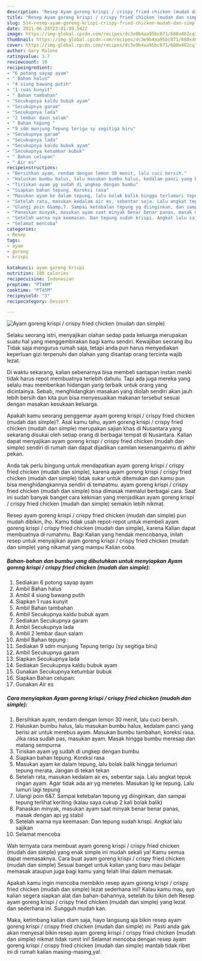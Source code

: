 ```yaml
---
description: "Resep Ayam goreng krispi / crispy fried chicken (mudah dan simple) Sederhana Untuk Jualan"
title: "Resep Ayam goreng krispi / crispy fried chicken (mudah dan simple) Sederhana Untuk Jualan"
slug: 514-resep-ayam-goreng-krispi-crispy-fried-chicken-mudah-dan-simple-sederhana-untuk-jualan
date: 2021-06-28T23:01:39.542Z
image: https://img-global.cpcdn.com/recipes/dc3e9b4aa95bc871/680x482cq70/ayam-goreng-krispi-crispy-fried-chicken-mudah-dan-simple-foto-resep-utama.jpg
thumbnail: https://img-global.cpcdn.com/recipes/dc3e9b4aa95bc871/680x482cq70/ayam-goreng-krispi-crispy-fried-chicken-mudah-dan-simple-foto-resep-utama.jpg
cover: https://img-global.cpcdn.com/recipes/dc3e9b4aa95bc871/680x482cq70/ayam-goreng-krispi-crispy-fried-chicken-mudah-dan-simple-foto-resep-utama.jpg
author: Gary Malone
ratingvalue: 3.7
reviewcount: 10
recipeingredient:
- "6 potong sayap ayam"
- " Bahan halus"
- "4 siung bawang putih"
- "1 ruas kunyit"
- " Bahan tambahan"
- "Secukupnya kaldu bubuk ayam"
- "Secukupnya garam"
- "Secukupnya lada"
- "2 lembar daun salam"
- " Bahan tepung "
- "9 sdm munjung Tepung terigu sy segitiga biru"
- "Secukupnya garam"
- "Secukupnya lada"
- "Secukupnya kaldu bubuk ayam"
- "Secukupnya ketumbar bubuk"
- " Bahan celupan"
- " Air es"
recipeinstructions:
- "Bersihkan ayam, rendam dengan lemon 30 menit, lalu cuci bersih."
- "Haluskan bumbu halus, lalu masukan bumbu halus, kedalam panci yang berisi air untuk merebus ayam. Masukan bumbu tambahan, koreksi rasa. Jika rasa sudah pas, masukan ayam. Masak hingga bumbu meresap dan matang sempurna"
- "Tiriskan ayam yg sudah di ungkep dengan bumbu"
- "Siapkan bahan tepung. Koreksi rasa"
- "Masukan ayam ke dalam tepung, lalu bolak balik hingga terlumuri tepung merata. Jangan di tekan tekan"
- "Setelah rata, masukan kedalam air es, sebentar saja. Lalu angkat tepuk ringan ayam. Agar tidak ada air yg menetes. Masukan lg ke tepung. Lalu lumuri lagi tepung"
- "Ulangi poin 6&amp;7. Sampai ketebalan tepung yg diinginkan, dan sampai tepung terlihat keriting (kalau saya cukup 2 kali bolak balik)"
- "Panaskan minyak, masukan ayam saat minyak benar benar panas, masak dengan api yg stabil"
- "Setelah warna nya keemasan. Dan tepung sudah krispi. Angkat lalu sajikan"
- "Selamat mencoba"
categories:
- Resep
tags:
- ayam
- goreng
- krispi

katakunci: ayam goreng krispi 
nutrition: 180 calories
recipecuisine: Indonesian
preptime: "PT40M"
cooktime: "PT45M"
recipeyield: "3"
recipecategory: Dessert

---
```



![Ayam goreng krispi / crispy fried chicken (mudah dan simple)](https://img-global.cpcdn.com/recipes/dc3e9b4aa95bc871/680x482cq70/ayam-goreng-krispi-crispy-fried-chicken-mudah-dan-simple-foto-resep-utama.jpg)

Selaku seorang istri, menyajikan olahan sedap pada keluarga merupakan suatu hal yang menggembirakan bagi kamu sendiri. Kewajiban seorang ibu Tidak saja mengurus rumah saja, tetapi anda pun harus menyediakan keperluan gizi terpenuhi dan olahan yang disantap orang tercinta wajib lezat.

Di waktu  sekarang, kalian sebenarnya bisa membeli santapan instan meski tidak harus repot membuatnya terlebih dahulu. Tapi ada juga mereka yang selalu mau memberikan hidangan yang terbaik untuk orang yang dicintainya. Sebab, menghidangkan masakan yang diolah sendiri akan jauh lebih bersih dan kita pun bisa menyesuaikan makanan tersebut sesuai dengan masakan kesukaan keluarga. 



Apakah kamu seorang penggemar ayam goreng krispi / crispy fried chicken (mudah dan simple)?. Asal kamu tahu, ayam goreng krispi / crispy fried chicken (mudah dan simple) merupakan sajian khas di Nusantara yang sekarang disukai oleh setiap orang di berbagai tempat di Nusantara. Kalian dapat menyajikan ayam goreng krispi / crispy fried chicken (mudah dan simple) sendiri di rumah dan dapat dijadikan camilan kesenanganmu di akhir pekan.

Anda tak perlu bingung untuk mendapatkan ayam goreng krispi / crispy fried chicken (mudah dan simple), karena ayam goreng krispi / crispy fried chicken (mudah dan simple) tidak sukar untuk ditemukan dan kamu pun bisa menghidangkannya sendiri di tempatmu. ayam goreng krispi / crispy fried chicken (mudah dan simple) bisa dimasak memalui berbagai cara. Saat ini sudah banyak banget cara kekinian yang menjadikan ayam goreng krispi / crispy fried chicken (mudah dan simple) semakin lebih nikmat.

Resep ayam goreng krispi / crispy fried chicken (mudah dan simple) pun mudah dibikin, lho. Kamu tidak usah repot-repot untuk membeli ayam goreng krispi / crispy fried chicken (mudah dan simple), karena Kalian dapat membuatnya di rumahmu. Bagi Kalian yang hendak mencobanya, inilah resep untuk menyajikan ayam goreng krispi / crispy fried chicken (mudah dan simple) yang nikamat yang mampu Kalian coba.

<!--inarticleads1-->

##### Bahan-bahan dan bumbu yang dibutuhkan untuk menyiapkan Ayam goreng krispi / crispy fried chicken (mudah dan simple):

1. Sediakan 6 potong sayap ayam
1. Ambil  Bahan halus
1. Ambil 4 siung bawang putih
1. Siapkan 1 ruas kunyit
1. Ambil  Bahan tambahan
1. Ambil Secukupnya kaldu bubuk ayam
1. Sediakan Secukupnya garam
1. Ambil Secukupnya lada
1. Ambil 2 lembar daun salam
1. Ambil  Bahan tepung :
1. Sediakan 9 sdm munjung Tepung terigu (sy segitiga biru)
1. Ambil Secukupnya garam
1. Siapkan Secukupnya lada
1. Sediakan Secukupnya kaldu bubuk ayam
1. Gunakan Secukupnya ketumbar bubuk
1. Siapkan  Bahan celupan:
1. Gunakan  Air es




<!--inarticleads2-->

##### Cara menyiapkan Ayam goreng krispi / crispy fried chicken (mudah dan simple):

1. Bersihkan ayam, rendam dengan lemon 30 menit, lalu cuci bersih.
1. Haluskan bumbu halus, lalu masukan bumbu halus, kedalam panci yang berisi air untuk merebus ayam. Masukan bumbu tambahan, koreksi rasa. Jika rasa sudah pas, masukan ayam. Masak hingga bumbu meresap dan matang sempurna
1. Tiriskan ayam yg sudah di ungkep dengan bumbu
1. Siapkan bahan tepung. Koreksi rasa
1. Masukan ayam ke dalam tepung, lalu bolak balik hingga terlumuri tepung merata. Jangan di tekan tekan
1. Setelah rata, masukan kedalam air es, sebentar saja. Lalu angkat tepuk ringan ayam. Agar tidak ada air yg menetes. Masukan lg ke tepung. Lalu lumuri lagi tepung
1. Ulangi poin 6&amp;7. Sampai ketebalan tepung yg diinginkan, dan sampai tepung terlihat keriting (kalau saya cukup 2 kali bolak balik)
1. Panaskan minyak, masukan ayam saat minyak benar benar panas, masak dengan api yg stabil
1. Setelah warna nya keemasan. Dan tepung sudah krispi. Angkat lalu sajikan
1. Selamat mencoba




Wah ternyata cara membuat ayam goreng krispi / crispy fried chicken (mudah dan simple) yang enak simple ini mudah sekali ya! Kamu semua dapat memasaknya. Cara buat ayam goreng krispi / crispy fried chicken (mudah dan simple) Sesuai banget untuk kalian yang baru mau belajar memasak ataupun juga bagi kamu yang telah lihai dalam memasak.

Apakah kamu ingin mencoba membikin resep ayam goreng krispi / crispy fried chicken (mudah dan simple) lezat sederhana ini? Kalau kamu mau, ayo kalian segera siapkan alat dan bahan-bahannya, setelah itu bikin deh Resep ayam goreng krispi / crispy fried chicken (mudah dan simple) yang lezat dan sederhana ini. Sungguh mudah kan. 

Maka, ketimbang kalian diam saja, hayo langsung aja bikin resep ayam goreng krispi / crispy fried chicken (mudah dan simple) ini. Pasti anda gak akan menyesal bikin resep ayam goreng krispi / crispy fried chicken (mudah dan simple) nikmat tidak rumit ini! Selamat mencoba dengan resep ayam goreng krispi / crispy fried chicken (mudah dan simple) mantab tidak ribet ini di rumah kalian masing-masing,ya!.

